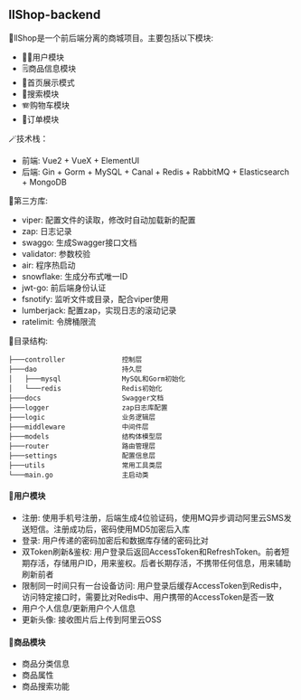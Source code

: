 ## llShop-backend

🍨llShop是一个前后端分离的商城项目。主要包括以下模块:

* 🧍🏻用户模块
* 🗒商品信息模块
* 📱首页展示模式
* 🔦搜索模块
* 🪗购物车模块
* 💸️订单模块

🪄技术栈：

* 前端: Vue2 + VueX + ElementUI
* 后端: Gin + Gorm + MySQL + Canal + Redis + RabbitMQ + Elasticsearch + MongoDB

🎨第三方库:

* viper: 配置文件的读取，修改时自动加载新的配置
* zap: 日志记录
* swaggo: 生成Swagger接口文档
* validator: 参数校验
* air: 程序热启动
* snowflake: 生成分布式唯一ID
* jwt-go: 前后端身份认证
* fsnotify: 监听文件或目录，配合viper使用
* lumberjack: 配置zap，实现日志的滚动记录
* ratelimit: 令牌桶限流

🎏目录结构:

~~~text
├───controller              控制层
├───dao                     持久层
│   ├───mysql               MySQL和Gorm初始化
│   └───redis               Redis初始化
├───docs                    Swagger文档
├───logger                  zap日志库配置
├───logic                   业务逻辑层
├───middleware              中间件层
├───models                  结构体模型层
├───router                  路由管理层
├───settings                配置信息层
├───utils                   常用工具类层
└───main.go                 主启动类
~~~
#### 🦉用户模块
* 注册: 使用手机号注册，后端生成4位验证码，使用MQ异步调动阿里云SMS发送短信。注册成功后，密码使用MD5加密后入库
* 登录: 用户传递的密码加密后和数据库存储的密码比对
* 双Token刷新&鉴权: 用户登录后返回AccessToken和RefreshToken。前者短期存活，存储用户ID，用来鉴权。后者长期存活，不携带任何信息，用来辅助刷新前者
* 限制同一时间只有一台设备访问: 用户登录后缓存AccessToken到Redis中，访问特定接口时，需要比对Redis中、用户携带的AccessToken是否一致
* 用户个人信息/更新用户个人信息
* 更新头像: 接收图片后上传到阿里云OSS

#### 🦦商品模块
* 商品分类信息
* 商品属性
* 商品搜索功能